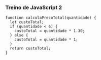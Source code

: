 ### Treino de JavaScript 2

```
function calculaPrecoTotal(quantidade) {
  let custoTotal;
  if (quantidade < 6) {
    custoTotal = quantidade * 1.30;
  } else {
    custoTotal = quantidade * 1;
  }
  return custoTotal;
}

```